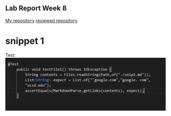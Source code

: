 ## Lab Report Week 8
[My repository](https://github.com/junlinchen12138/markdown-parse)
[reviewed repository](https://github.com/5ean-github/markdown-parse)

# snippet 1
Test:
![Image](test.png)


